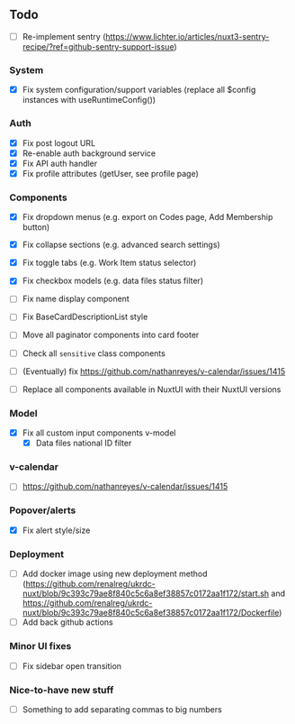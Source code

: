 ## Todo

- [ ] Re-implement sentry (https://www.lichter.io/articles/nuxt3-sentry-recipe/?ref=github-sentry-support-issue)

### System

- [x] Fix system configuration/support variables (replace all $config instances with useRuntimeConfig())

### Auth

- [x] Fix post logout URL
- [x] Re-enable auth background service
- [x] Fix API auth handler
- [x] Fix profile attributes (getUser, see profile page)

### Components

- [x] Fix dropdown menus (e.g. export on Codes page, Add Membership button)
- [x] Fix collapse sections (e.g. advanced search settings)
- [x] Fix toggle tabs (e.g. Work Item status selector)
- [x] Fix checkbox models (e.g. data files status filter)
- [ ] Fix name display component
- [ ] Fix BaseCardDescriptionList style
- [ ] Move all paginator components into card footer
- [ ] Check all `sensitive` class components
- [ ] (Eventually) fix https://github.com/nathanreyes/v-calendar/issues/1415

- [ ] Replace all components available in NuxtUI with their NuxtUI versions

### Model

- [x] Fix all custom input components v-model
  - [x] Data files national ID filter

### v-calendar

- [ ] https://github.com/nathanreyes/v-calendar/issues/1415

### Popover/alerts

- [x] Fix alert style/size


### Deployment

- [ ] Add docker image using new deployment method (https://github.com/renalreg/ukrdc-nuxt/blob/9c393c79ae8f840c5c6a8ef38857c0172aa1f172/start.sh and https://github.com/renalreg/ukrdc-nuxt/blob/9c393c79ae8f840c5c6a8ef38857c0172aa1f172/Dockerfile)
- [ ] Add back github actions

### Minor UI fixes

- [ ] Fix sidebar open transition

### Nice-to-have new stuff

- [ ] Something to add separating commas to big numbers